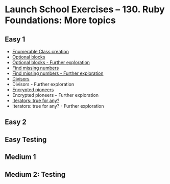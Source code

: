 # Launch School Exercises – 130. Ruby Foundations: More topics

## Easy 1

* [Enumerable Class creation](enumerable_class_creation.rb)
* [Optional blocks](optional_blocks_1.rb)
* [Optional blocks - Further exploration](optional_blocks_2.rb)
* [Find missing numbers](find_missing_numbers_1.rb)
* [Find missing numbers - Further exploration](find_missing_numbers_2.rb)
* [Divisors](divisors.rb)
* Divisors - Further exploration
* [Encrypted pioneers](encrypted_pioneers.rb)
* Encrypted pioneers – Further exploration
* [Iterators: true for any?](iterators_true_for_any.rb)
* Iterators: true for any? - Further exploration

## Easy 2

## Easy Testing

## Medium 1

## Medium 2: Testing
